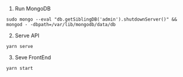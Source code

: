 1. Run MongoDB

```sudo mongo --eval "db.getSiblingDB('admin').shutdownServer()" && mongod - -dbpath=/var/lib/mongodb/data/db```

2. Serve API

```yarn serve```

3. Seve FrontEnd

```yarn start```